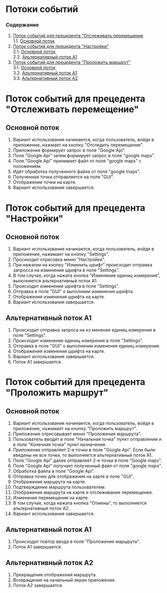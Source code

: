 # Потоки событий 

### Содержание

1. [Поток событий для прецедента "Отслеживать перемещение](#1)<br>
  1.1. [Основной поток](#1.1) <br>
2. [Поток событий для прецедента "Настройки"](#2) <br>
  2.1. [Основной поток](#2.1) <br>
  2.2. [Альтернативный поток А1](#2.2) <br>
3. [Поток событий для прецедента "Проложить маршрут"](#3) <br>
  3.1. [Основной поток](#3.1) <br>
  3.2. [Альтернативный поток А1](#3.2) <br>
  3.3. [Альтернативный поток А2](#3.3) <br>

# Поток событий для прецедента "Отслеживать перемещение" <a name="1"></a>
## Основной поток <a name="1.1"></a>
   
  1. Вариант использования начинается, когда пользователь, войдя в приложение,
	     нажмает на кнопку "Отследить перемещение".
  2. Приложение формирует запрос в поле "Google Api".
  3. Поле "Google Api" затем формирует запрос в поле "google maps".
  4. Поле "Google Api" принимает файл от поля "google maps" с положением.
  5. Идёт обработка полученного файла от поля "google maps". 
  6. Полученная точка отправляется на поле "GUI".
  7. Отображение точки на карте.
  8. Вариант использования завершается.

# Поток событий для прецедента "Настройки" <a name="2"></a>
## Основной поток <a name="2.1"></a>
   
  1. Вариант использования начинается, когда пользователь, войдя в приложение,
	     нажимает на кнопку "Settings".
  2. Просиходит отрисовка меню "Настройки".
  3. При нажатии на кнопку "Изменить шрифт" происходит отправка запросса
	     на изменения шрифта в поле "Settings".
  4. В том случае, когда нажата кнопка "Изменение единиц измерения",
	     выполняется альтернативный поток А1.
  5. Происходит изменение шрифта в поле "Settings".
  6. Отправка в поле "GUI" о выполнеии изменения шрифта.
  7. Отображения изменения шрифта на карте. 
  8. Вариант использования завершается.

## Альтернативный поток А1 <a name="2.2"></a>

  1. Происходит отправка запроса на из менения единиц измерения в поле "Settings".
  2. Происходит изменение единиц измерения в поле "Settings".
  3. Отправка в поле "GUI" о выполнении изменения единиц измерения.
  4. Отображения изменения шрифта на карте. 
  5. Вариант использования завершается.
  6. Поток А1 завершается.

# Поток событий для прецедента "Проложить маршрут" <a name="3"></a>
## Основной поток <a name="3.1"></a>
   
  1. Вариант использования начинается, когда пользователь, войдя в приложение,
	     нажимает на кнопку "Проложить маршрут".
  2. Приложение отрисовывает меню "Проложения маршрута".
  3. Пользователь вводит в поле "Начальная точка" пункт отправления и в поле "Конечная точка" 
		 пункт назначения.
  4. Приложение отправляет 2-е точки в поле "Google Api". Если были введены не все точки,
		 то выполняется альтернативный поток А1.
  5. Поле "Google Api" далее отправляет 2-е точки в поле "Google maps".
  6. Поле "Google Api" получает полученный файл от поля "google maps".
  7. Обработка файла в поле "Google Api".
  8. Отправка точек для отображения на карте в поле "GUI".
  9. Отображения маршрута на карте.
  10. Подтверждение маршрута пользователем.
  11. Отображения маршрута на карте и отслеживание перемещение.
  12. Изменения перемещения на карте.
  13. В том случае, когда нажата кнопка "Отмены", то выполняется альтернативный поток А2.
  14. Вариант использования завершается.

## Альтернативный поток А1 <a name="3.2"></a>

  1. Происходит повтор ввода в поля "Проложения маршрута".
  2. Поток А1 завершается.

## Альтернативный поток А2 <a name="3.3"></a>

  1. Прекращение отображения маршрута.
  2. Возвращение на начальный экран приложения. 
  2. Поток А2 завершается.
